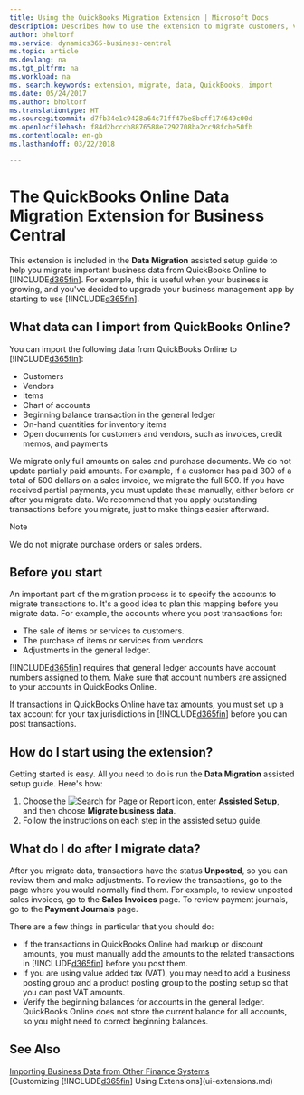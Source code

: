 ```yaml
---
title: Using the QuickBooks Migration Extension | Microsoft Docs
description: Describes how to use the extension to migrate customers, vendors, items, and accounts from QuickBooks Online to Business Central.
author: bholtorf
ms.service: dynamics365-business-central
ms.topic: article
ms.devlang: na
ms.tgt_pltfrm: na
ms.workload: na
ms. search.keywords: extension, migrate, data, QuickBooks, import
ms.date: 05/24/2017
ms.author: bholtorf
ms.translationtype: HT
ms.sourcegitcommit: d7fb34e1c9428a64c71ff47be8bcff174649c00d
ms.openlocfilehash: f84d2bcccb8876588e7292708ba2cc98fcbe50fb
ms.contentlocale: en-gb
ms.lasthandoff: 03/22/2018

---
```


# <a name="the-quickbooks-online-data-migration-extension-for-business-central"></a>The QuickBooks Online Data Migration Extension for Business Central
This extension is included in the **Data Migration** assisted setup guide to help you migrate important business data from QuickBooks Online to [!INCLUDE[d365fin](includes/d365fin_md.md)]. For example, this is useful when your business is growing, and you've decided to upgrade your business management app by starting to use [!INCLUDE[d365fin](includes/d365fin_md.md)].

## <a name="what-data-can-i-import-from-quickbooks-online"></a>What data can I import from QuickBooks Online?
You can import the following data from QuickBooks Online to [!INCLUDE[d365fin](includes/d365fin_md.md)]:  

* Customers
* Vendors
* Items
* Chart of accounts
* Beginning balance transaction in the general ledger
* On-hand quantities for inventory items
* Open documents for customers and vendors, such as invoices, credit memos, and payments

We migrate only full amounts on sales and purchase documents. We do not update partially paid amounts. For example, if a customer has paid 300 of a total of 500 dollars on a sales invoice, we migrate the full 500. If you have received partial payments, you must update these manually, either before or after you migrate data. We recommend that you apply outstanding transactions before you migrate, just to make things easier afterward.

> [!NOTE]  
>   We do not migrate purchase orders or sales orders.

## <a name="before-you-start"></a>Before you start
An important part of the migration process is to specify the accounts to migrate transactions to. It's a good idea to plan this mapping before you migrate data. For example, the accounts where you post transactions for:  

* The sale of items or services to customers.
* The purchase of items or services from vendors.  
* Adjustments in the general ledger.  

[!INCLUDE[d365fin](includes/d365fin_md.md)] requires that general ledger accounts have account numbers assigned to them. Make sure that account numbers are assigned to your accounts in QuickBooks Online.

If transactions in QuickBooks Online have tax amounts, you must set up a tax account for your tax jurisdictions in [!INCLUDE[d365fin](includes/d365fin_md.md)] before you can post transactions.

## <a name="how-do-i-start-using-the-extension"></a>How do I start using the extension?
Getting started is easy. All you need to do is run the **Data Migration** assisted setup guide. Here's how:

1. Choose the ![Search for Page or Report](media/ui-search/search_small.png "Search for Page or Report icon") icon, enter **Assisted Setup**, and then choose **Migrate business data**.
2. Follow the instructions on each step in the assisted setup guide.

## <a name="what-do-i-do-after-i-migrate-data"></a>What do I do after I migrate data?
After you migrate data, transactions have the status **Unposted**, so you can review them and make adjustments. To review the transactions, go to the page where you would normally find them. For example, to review unposted sales invoices, go to the **Sales Invoices** page. To review payment journals, go to the **Payment Journals** page.   

There are a few things in particular that you should do:

* If the transactions in QuickBooks Online had markup or discount amounts, you must manually add the amounts to the related transactions in [!INCLUDE[d365fin](includes/d365fin_md.md)] before you post them.
* If you are using value added tax (VAT), you may need to add a business posting group and a product posting group to the posting setup so that you can post VAT amounts.
* Verify the beginning balances for accounts in the general ledger. QuickBooks Online does not store the current balance for all accounts, so you might need to correct beginning balances.

## <a name="see-also"></a>See Also
[Importing Business Data from Other Finance Systems](upload-data.md)  
[Customizing [!INCLUDE[d365fin](includes/d365fin_md.md)] Using Extensions](ui-extensions.md)  

